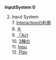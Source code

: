 **InputSystem 0**

2. Input System  
    7. [Interactionの利用](InputSystem7.md)  
    8. [キ](InputSystem2.md)   
    9. [「Act](InputSystem3.md)  
    10. [3種の](InputSystem4.md)  
    11. [Inpu](InputSystem5.md)   
    12. [Play](InputSystem6.md) 
